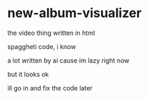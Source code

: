 # new-album-visualizer
 the video thing written in html

 spaggheti code, i know

a lot written by ai cause im lazy right now

but it looks ok

ill go in and fix the code later